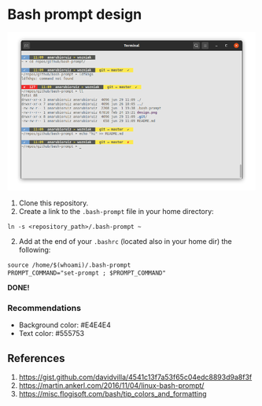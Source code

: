 # Bash prompt design

![Example design](design.png)


1. Clone this repository.
2. Create a link to the `.bash-prompt` file in your home directory:
```
ln -s <repository_path>/.bash-prompt ~
```
2. Add at the end of your `.bashrc` (located also in your home dir) the following:
```
source /home/$(whoami)/.bash-prompt
PROMPT_COMMAND="set-prompt ; $PROMPT_COMMAND"
```
**DONE!**

### Recommendations
- Background color: #E4E4E4
- Text color: #555753

## References
1. https://gist.github.com/davidvilla/4541c13f7a53f65c04edc8893d9a8f3f
2. https://martin.ankerl.com/2016/11/04/linux-bash-prompt/
3. https://misc.flogisoft.com/bash/tip_colors_and_formatting
